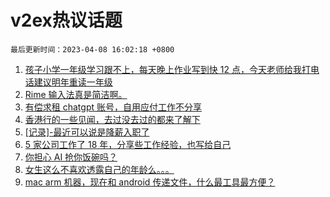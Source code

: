 # v2ex热议话题

`最后更新时间：2023-04-08 16:02:18 +0800`

1. [孩子小学一年级学习跟不上，每天晚上作业写到快 12 点，今天老师给我打电话建议明年重读一年级](https://www.v2ex.com/t/930647)
1. [Rime 输入法真是简洁啊。](https://www.v2ex.com/t/930639)
1. [有偿求租 chatgpt 账号，自用应付工作不分享](https://www.v2ex.com/t/930617)
1. [香港行的一些见闻，去过没去过的都来了解下](https://www.v2ex.com/t/930665)
1. [[记录]-最近可以说是降薪入职了](https://www.v2ex.com/t/930734)
1. [5 家公司工作了 18 年，分享些工作经验，也写给自己](https://www.v2ex.com/t/930698)
1. [你担心 AI 抢你饭碗吗？](https://www.v2ex.com/t/930725)
1. [女生这么不喜欢透露自己的年龄么。。。](https://www.v2ex.com/t/930751)
1. [mac arm 机器，现在和 android 传递文件，什么最工具最方便？](https://www.v2ex.com/t/930732)

